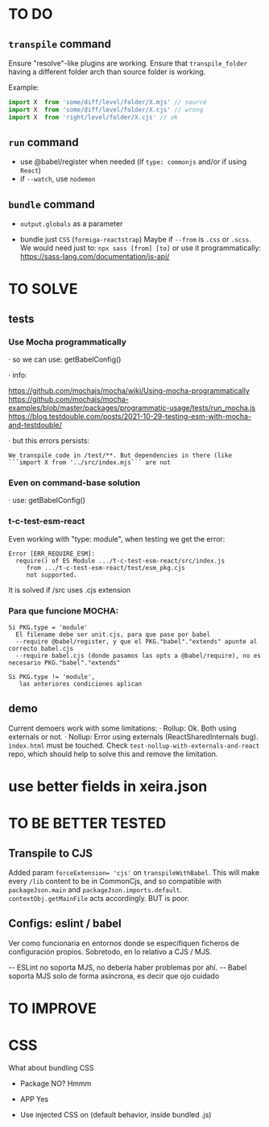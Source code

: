 # TO DO

## `transpile` command

Ensure "resolve"-like plugins are working. Ensure that `transpile_folder` having a different folder arch than source folder is working.

Example:

```js
import X  from 'some/diff/level/folder/X.mjs' // source
import X  from 'some/diff/level/folder/X.cjs' // wrong
import X  from 'right/level/folder/X.cjs' // ok
```

## `run` command

- use @babel/register when needed (if `type: commonjs` and/or if using `React`)
- if `--watch`, use `nodemon`

## `bundle` command

- `output.globals` as a parameter

- bundle just `CSS` (`formiga-reactstrap`)
  Maybe if `--from`  is `.css` or `.scss`.
  We would need just to: `npx sass [from] [to]` or use it programmatically: https://sass-lang.com/documentation/js-api/
 

# TO SOLVE

## tests

### Use Mocha programmatically

  · so we can use: getBabelConfig()

  · info:

  https://github.com/mochajs/mocha/wiki/Using-mocha-programmatically
  https://github.com/mochajs/mocha-examples/blob/master/packages/programmatic-usage/tests/run_mocha.js
  https://blog.testdouble.com/posts/2021-10-29-testing-esm-with-mocha-and-testdouble/

  · but this errors persists:
    
    We transpile code in /test/**. But dependencies in there (like 
    ```import X from '../src/index.mjs``` are not

### Even on command-base solution

  · use: getBabelConfig()


### t-c-test-esm-react
 
Even working with "type: module", when testing we get the error:

```
Error [ERR_REQUIRE_ESM]: 
  require() of ES Module .../t-c-test-esm-react/src/index.js 
     from .../t-c-test-esm-react/test/esm_pkg.cjs 
     not supported.
```

It is solved if /src uses .cjs extension


### Para que funcione MOCHA:
     
    Si PKG.type = 'module'
      El filename debe ser unit.cjs, para que pase por babel
      --require @babel/register, y que el PKG."babel"."extends" apunte al correcto babel.cjs
      --require babel.cjs (donde pasamos las opts a @babel/require), no es necesario PKG."babel"."extends"
    
    Si PKG.type != 'module',
       las anteriores condiciones aplican




## demo

Current demoers work with some limitations:
· Rollup: Ok. Both using externals or not.
· Nollup: Error using externals (ReactSharedInternals bug).
          `index.html` must be touched.
          Check `test-nollup-with-externals-and-react` repo,
            which should help to solve this and remove the limitation.

# use better fields in xeira.json


# TO BE BETTER TESTED

## Transpile to CJS

Added param `forceExtension= 'cjs'` on `transpileWithBabel`.
This will make every `/lib` content to be in CommonCjs, and so compatible
with `packageJson.main` and `packageJson.imports.default`.
`contextObj.getMainFile` acts accordingly.
BUT is poor.


## Configs: eslint / babel

  Ver como funcionaria en entornos donde se especifiquen ficheros de configuración propios.
  Sobretodo, en lo relativo a CJS / MJS. 

  -- ESLint no soporta MJS, no debería haber problemas por ahí.
  -- Babel soporta MJS solo de forma asíncrona, es decir que ojo cuidado

# TO IMPROVE


# CSS

What about bundling CSS
  - Package NO? Hmmm
  - APP Yes

  - Use injected CSS on <head> (default behavior, inside bundled .js)



